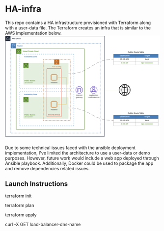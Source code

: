 # HA-infra

This repo contains a HA infrastructure provisioned with Terraform along with a user-data file. The Terraform creates an infra that is similar to the AWS implementation below.
![HA-architecture](https://github.com/WG17mn/HA-infra/blob/main/HA-arch.PNG)

Due to some technical issues faced with the ansible deployment implementation, I've limited the architecture to use a user-data or demo purposes. However, future work would include a web app deployed through Ansible playbook. Additionally, Docker could be used to package the app and remove dependencies related issues.
## Launch Instructions
terraform init

terraform plan

terraform apply

curl -X GET load-balancer-dns-name
